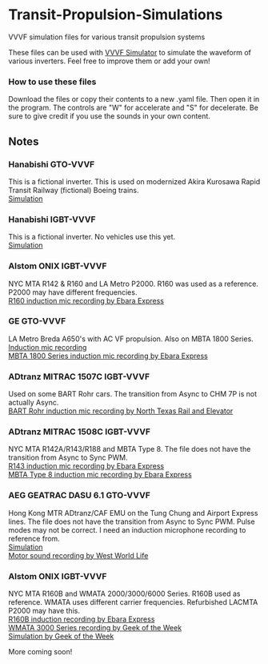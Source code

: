 # Transit-Propulsion-Simulations
VVVF simulation files for various transit propulsion systems

These files can be used with [VVVF Simulator](https://github.com/JOTAN-0655/VVVF-Simulator) to simulate the waveform of various inverters. Feel free to improve them or add your own!  
  
### How to use these files
Download the files or copy their contents to a new .yaml file. Then open it in the program. The controls are "W" for accelerate and "S" for decelerate. Be sure to give credit if you use the sounds in your own content.  
  
## Notes
### Hanabishi GTO-VVVF
This is a fictional inverter. This is used on modernized Akira Kurosawa Rapid Transit Railway (fictional) Boeing trains.  
[Simulation](https://www.youtube.com/watch?v=PkHMsh8ok-w)
  
### Hanabishi IGBT-VVVF
This is a fictional inverter. No vehicles use this yet.  
[Simulation](https://www.youtube.com/watch?v=4G-hD7c9Ha4)
  
### Alstom ONIX IGBT-VVVF
NYC MTA R142 & R160 and LA Metro P2000. R160 was used as a reference. P2000 may have different frequencies.  
[R160 induction mic recording by Ebara Express](https://www.youtube.com/watch?v=KhnxXwO_zAM)  

### GE GTO-VVVF
LA Metro Breda A650's with AC VF propulsion. Also on MBTA 1800 Series.  
[Induction mic recording](https://www.youtube.com/watch?v=RxTIYGlXDM4)  
[MBTA 1800 Series induction mic recording by Ebara Express](https://www.youtube.com/watch?v=jQIdCOf7oX4)
  
### ADtranz MITRAC 1507C IGBT-VVVF
Used on some BART Rohr cars. The transition from Async to CHM 7P is not actually Async.  
[BART Rohr induction mic recording by North Texas Rail and Elevator](https://www.youtube.com/watch?v=L5aI8RqsBpw)

### ADtranz MITRAC 1508C IGBT-VVVF
NYC MTA R142A/R143/R188 and MBTA Type 8. The file does not have the transition from Async to Sync PWM.  
[R143 induction mic recording by Ebara Express](https://www.youtube.com/watch?v=dTILIhPkUvo)  
[MBTA Type 8 induction mic recording by Ebara Express](https://www.youtube.com/watch?v=I8WXGLEt6BY)  

### AEG GEATRAC DASU 6.1 GTO-VVVF
Hong Kong MTR ADtranz/CAF EMU on the Tung Chung and Airport Express lines. The file does not have the transition from Async to Sync PWM. Pulse modes may not be correct. I need an induction microphone recording to reference from.  
[Simulation](https://www.youtube.com/watch?v=t1FFjugW2b8)  
[Motor sound recording by West World Life](https://www.youtube.com/watch?v=XGHq1-9Ds5o)  
  
### Alstom ONIX IGBT-VVVF
NYC MTA R160B and WMATA 2000/3000/6000 Series. R160B used as reference. WMATA uses different carrier frequencies. Refurbished LACMTA P2000 may have this.  
[R160B induction recording by Ebara Express](https://www.youtube.com/watch?v=KhnxXwO_zAM)  
[WMATA 3000 Series recording by Geek of the Week](https://www.youtube.com/watch?v=JobFgLwCt2c)  
[Simulation by Geek of the Week](https://www.youtube.com/watch?v=WPRQpY3FSbY)  

More coming soon!

